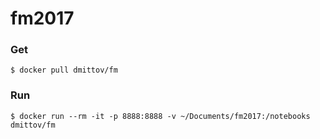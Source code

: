 # fm2017

### Get 
```
$ docker pull dmittov/fm
```
### Run
```
$ docker run --rm -it -p 8888:8888 -v ~/Documents/fm2017:/notebooks dmittov/fm
```
